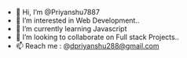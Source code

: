 - 👋 Hi, I’m @Priyanshu7887
- 👀 I’m interested in Web Development..
- 🌱 I’m currently learning Javascript
- 💞️ I’m looking to collaborate on Full stack Projects..
- 📫 Reach me : @dpriyanshu288@gmail.com

